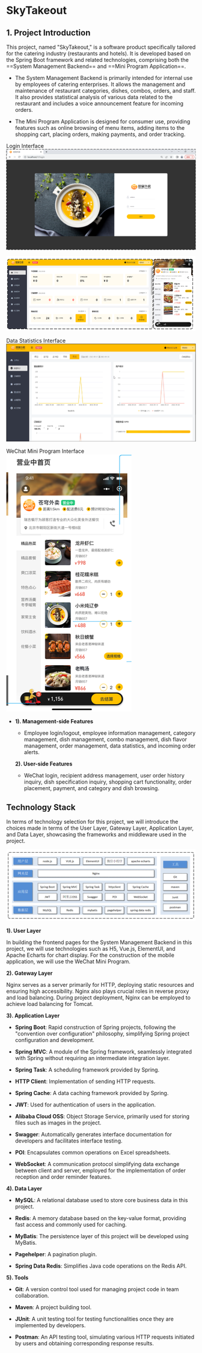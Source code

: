 # SkyTakeout

## 1. Project Introduction

This project, named "SkyTakeout," is a software product specifically tailored for the catering industry (restaurants and hotels). It is developed based on the Spring Boot framework and related technologies, comprising both the ==System Management Backend== and ==Mini Program Application==.

- The System Management Backend is primarily intended for internal use by employees of catering enterprises. It allows the management and maintenance of restaurant categories, dishes, combos, orders, and staff. It also provides statistical analysis of various data related to the restaurant and includes a voice announcement feature for incoming orders.

- The Mini Program Application is designed for consumer use, providing features such as online browsing of menu items, adding items to the shopping cart, placing orders, making payments, and order tracking.



Login Interface
![](assets/image-20221106202720190.png)

![](assets/image-2022110618525233e4236.png)

Data Statistics Interface
![](assets/image-20230130190124725.png)

WeChat Mini Program Interface
![](assets/image-20240119201018586.png)



- **1). Management-side Features**

    - Employee login/logout, employee information management, category management, dish management, combo management, dish flavor management, order management, data statistics, and incoming order alerts.

  **2). User-side Features**

    - WeChat login, recipient address management, user order history inquiry, dish specification inquiry, shopping cart functionality, order placement, payment, and category and dish browsing.

## Technology Stack

In terms of technology selection for this project, we will introduce the choices made in terms of the User Layer, Gateway Layer, Application Layer, and Data Layer, showcasing the frameworks and middleware used in the project.

![](assets/image-20221106185646994.png)

**1). User Layer**

In building the frontend pages for the System Management Backend in this project, we will use technologies such as H5, Vue.js, ElementUI, and Apache Echarts for chart display. For the construction of the mobile application, we will use the WeChat Mini Program.

**2). Gateway Layer**

Nginx serves as a server primarily for HTTP, deploying static resources and ensuring high accessibility. Nginx also plays crucial roles in reverse proxy and load balancing. During project deployment, Nginx can be employed to achieve load balancing for Tomcat.

**3). Application Layer**

- **Spring Boot**: Rapid construction of Spring projects, following the "convention over configuration" philosophy, simplifying Spring project configuration and development.

- **Spring MVC**: A module of the Spring framework, seamlessly integrated with Spring without requiring an intermediate integration layer.

- **Spring Task**: A scheduling framework provided by Spring.

- **HTTP Client**: Implementation of sending HTTP requests.

- **Spring Cache**: A data caching framework provided by Spring.

- **JWT**: Used for authentication of users in the application.

- **Alibaba Cloud OSS**: Object Storage Service, primarily used for storing files such as images in the project.

- **Swagger**: Automatically generates interface documentation for developers and facilitates interface testing.

- **POI**: Encapsulates common operations on Excel spreadsheets.

- **WebSocket**: A communication protocol simplifying data exchange between client and server, employed for the implementation of order reception and order reminder features.

**4). Data Layer**

- **MySQL**: A relational database used to store core business data in this project.

- **Redis**: A memory database based on the key-value format, providing fast access and commonly used for caching.

- **MyBatis**: The persistence layer of this project will be developed using MyBatis.

- **Pagehelper**: A pagination plugin.

- **Spring Data Redis**: Simplifies Java code operations on the Redis API.

**5). Tools**

- **Git**: A version control tool used for managing project code in team collaboration.

- **Maven**: A project building tool.

- **JUnit**: A unit testing tool for testing functionalities once they are implemented by developers.

- **Postman**: An API testing tool, simulating various HTTP requests initiated by users and obtaining corresponding response results.